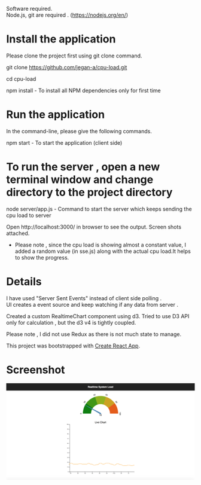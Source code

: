 

Software required.  
 Node.js, git are required . (https://nodejs.org/en/)

Install the application
======================
Please clone the project first using git clone command.

git clone https://github.com/jegan-a/cpu-load.git

cd cpu-load

npm install     - To install all NPM dependencies only for first time


Run the application
======================
In the command-line, please give the following commands.


npm start       - To start the application (client side)

To run the server , open a new terminal window and change directory to the project directory
==================================================================================

node server/app.js     -  Command to start the server which keeps sending the cpu load to server


Open http://localhost:3000/ in browser to see the output. Screen shots attached.

* Please note , since the cpu load is showing almost a constant value, I added a random value (in sse.js) along with the actual cpu load.It helps to show the progress.

Details
=======

I have used "Server Sent Events" instead of client side polling .  
UI creates a event source and keep watching if any data from server .

Created a custom RealtimeChart component using d3.
Tried to use D3 API only for calculation , but the d3 v4 is tightly coupled.

Please note , I did not use Redux as there is not much state to manage.

This project was bootstrapped with [Create React App](https://github.com/facebookincubator/create-react-app).

Screenshot
=============
![Screenshot](/public/screenshot.png?raw=true "Screenshot")
